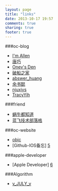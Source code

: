 ```yaml
---
layout: page
title: "links"
date: 2013-10-17 19:57
comments: true
sharing: true
footer: true
---
```

###oc-blog
* [I'm Allen][1]
* [唐巧][2]
* [Onev's Den][3]
* [破船之家](http://beyondvincent.com)
* [abswer_huang](http://answerhuang.duapp.com)
* [余书懿](http://blog.csdn.net/ysy441088327)
* [njuxjys](http://xiaojiayi.com/blog/categories/ios/)
* [TracyYih](http://esoftmobile.com/archives/)

###friend
* [蜗牛都知道](http://binary.duapp.com)
* [蓝飞技术部落格](http://www.clanfei.com)

###oc-website
* [objc][4]
* [Github-IOS备忘] [5]

###apple-developer
* [Apple Developer] [6]


###Algorithm
* [v_JULY_v](http://blog.csdn.net/v_JULY_v)


[1]: http://www.imallen.com "I'm Allen"
[2]: http://www.cnblogs.com/biosli "唐巧"
[3]: http://www.onevcat.com "Onevcat"
[4]: http://www.objc.io "objc"
[5]: http://github.ibireme.com/github/list/ios/ "github-ios"
[6]: https://developer.apple.com/account/ios/certificate/certificateCreate.action "appleDeveloper"